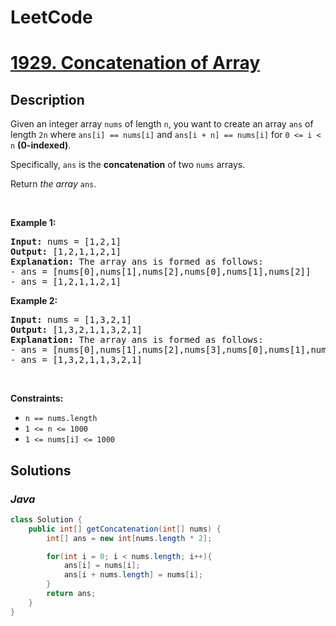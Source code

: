 # LeetCode

# [1929. Concatenation of Array](https://leetcode.com/problems/concatenation-of-array/description/)


## Description

<p>Given an integer array <code>nums</code> of length <code>n</code>, you want to create an array <code>ans</code> of length <code>2n</code> where <code>ans[i] == nums[i]</code> and <code>ans[i + n] == nums[i]</code> for <code>0 <= i < n</code> <strong>(0-indexed)</strong>.

<p>Specifically, <code>ans</code> is the <strong>concatenation</strong> of two <code>nums</code> arrays.

<p>Return <em>the array</em> <code>ans</code>.

<p>&nbsp;</p>
<p><strong class="example">Example 1:</strong></p>

<pre>
<strong>Input:</strong> nums = [1,2,1]
<strong>Output:</strong> [1,2,1,1,2,1]
<strong>Explanation:</strong> The array ans is formed as follows:
- ans = [nums[0],nums[1],nums[2],nums[0],nums[1],nums[2]]
- ans = [1,2,1,1,2,1]
</pre>
  
<p><strong class="example">Example 2:</strong></p>

<pre>
<strong>Input:</strong> nums = [1,3,2,1]
<strong>Output:</strong> [1,3,2,1,1,3,2,1]
<strong>Explanation:</strong> The array ans is formed as follows:
- ans = [nums[0],nums[1],nums[2],nums[3],nums[0],nums[1],nums[2],nums[3]]
- ans = [1,3,2,1,1,3,2,1]
</pre>

<p>&nbsp;</p>
<p><strong>Constraints:</strong></p>
<ul>
  <li><code>n == nums.length</code></li>
<li><code>1 <= n <= 1000</code></li>
<li><code>1 <= nums[i] <= 1000</code></li>
</ul>

## Solutions

### ***Java***

```java
class Solution {
    public int[] getConcatenation(int[] nums) {
        int[] ans = new int[nums.length * 2];

        for(int i = 0; i < nums.length; i++){
            ans[i] = nums[i];
            ans[i + nums.length] = nums[i];
        }
        return ans;
    }
}
```
